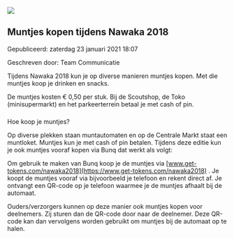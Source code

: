 






![](https://www.youtube.com/embed/UbtDUOFzSCs)


Muntjes kopen tijdens Nawaka 2018
----------------------------------





 Gepubliceerd: zaterdag 23 januari 2021 18:07
   

 Geschreven door: Team Communicatie
   




 Tijdens Nawaka 2018 kun je op diverse manieren muntjes kopen. Met die muntjes koop je drinken en snacks.
 



 De muntjes kosten € 0,50 per stuk. Bij de Scoutshop, de Toko (minisupermarkt) en het parkeerterrein betaal je met cash of pin.
 


### 
 Hoe koop je muntjes?



 Op diverse plekken staan muntautomaten en op de Centrale Markt staat een muntloket. Muntjes kun je met cash of pin betalen. Tijdens deze editie kun je ook muntjes vooraf kopen via Bunq dat werkt als volgt:
   

 Om gebruik te maken van Bunq koop je de muntjes via
 [www.get-tokens.com/nawaka2018](https://www.get-tokens.com/nawaka2018) 
 . Je koopt de muntjes vooraf via bijvoorbeeld je telefoon en rekent direct af. Je ontvangt een QR-code op je telefoon waarmee je de muntjes afhaalt bij de automaat.
 



 Ouders/verzorgers kunnen op deze manier ook muntjes kopen voor deelnemers. Zij sturen dan de QR-code door naar de deelnemer. Deze QR-code kan dan vervolgens worden gebruikt om muntjes bij de automaat op te halen.
 




